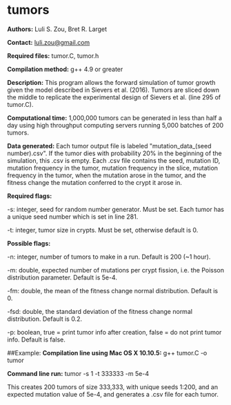 # tumors


**Authors:** Luli S. Zou, Bret R. Larget

**Contact:** luli.zou@gmail.com

**Required files:** tumor.C, tumor.h

**Compilation method:** g++ 4.9 or greater

**Description:** This program allows the forward simulation of tumor growth given the model described
in Sievers et al. (2016).
Tumors are sliced down the middle to replicate the experimental design of Sievers et
al. (line 295 of tumor.C).

**Computational time:**
1,000,000 tumors can be generated in less than half a day using high throughput
computing servers running 5,000 batches of 200 tumors.

**Data generated:**
Each tumor output file is labeled "mutation_data_(seed number).csv".
If the tumor dies with probability 20% in the beginning of the simulation, this .csv
is empty.
Each .csv file contains the seed, mutation ID, mutation frequency in the tumor,
mutation frequency in the slice, mutation frequency in the tumor,
when the mutation arose in the tumor, and the fitness change the mutation conferred
to the crypt it arose in.

**Required flags:**

-s: integer, seed for random number generator. Must be set. Each tumor has a unique
seed number which is set in line 281.

-t: integer, tumor size in crypts. Must be set, otherwise default is 0.

**Possible flags:**

-n: integer, number of tumors to make in a run. Default is 200 (~1 hour).

-m: double, expected number of mutations per crypt fission, i.e. the Poisson
distribution parameter. Default is 5e-4.

-fm: double, the mean of the fitness change normal distribution. Default is 0.


-fsd: double, the standard deviation of the fitness change normal distribution.
Default is 0.2.

-p: boolean, true = print tumor info after creation, false = do not print tumor
info. Default is false.


##Example:
**Compilation line using Mac OS X 10.10.5:** g++ tumor.C -o tumor

**Command line run:** tumor -s 1 -t 333333 -m 5e-4

This creates 200 tumors of size 333,333, with unique seeds 1:200, and an expected
mutation value of 5e-4, and generates a .csv file for each tumor.
